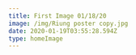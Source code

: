 ```yaml
---
title: First Image 01/18/20
image: /img/Riung poster copy.jpg
date: 2020-01-19T03:55:28.594Z
type: homeImage
---
```



